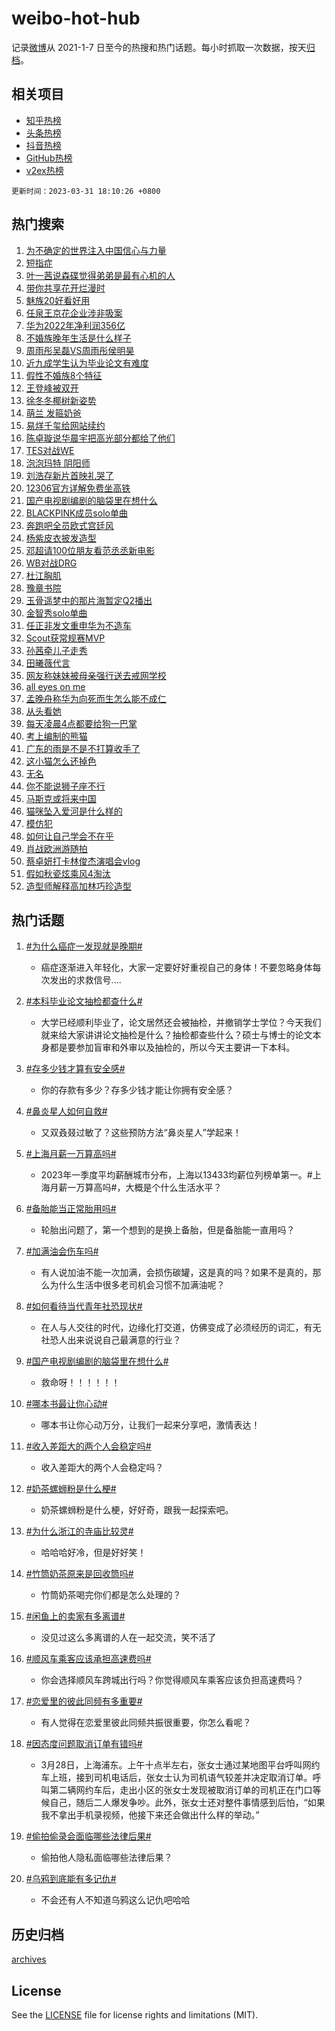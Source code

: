 # weibo-hot-hub

记录[微博](https://www.weibo.com)从 2021-1-7 日至今的热搜和热门话题。每小时抓取一次数据，按天[归档](archives)。

## 相关项目

- [知乎热榜](https://github.com/lonnyzhang423/zhihu-hot-hub)
- [头条热榜](https://github.com/lonnyzhang423/toutiao-hot-hub)
- [抖音热榜](https://github.com/lonnyzhang423/douyin-hot-hub)
- [GitHub热榜](https://github.com/lonnyzhang423/github-hot-hub)
- [v2ex热榜](https://github.com/lonnyzhang423/v2ex-hot-hub)


`更新时间：2023-03-31 18:10:26 +0800`

## 热门搜索

1. [为不确定的世界注入中国信心与力量](https://m.weibo.cn/search?containerid=100103type%3D1%26t%3D10%26q%3D%23%E4%B8%BA%E4%B8%8D%E7%A1%AE%E5%AE%9A%E7%9A%84%E4%B8%96%E7%95%8C%E6%B3%A8%E5%85%A5%E4%B8%AD%E5%9B%BD%E4%BF%A1%E5%BF%83%E4%B8%8E%E5%8A%9B%E9%87%8F%23&stream_entry_id=51&isnewpage=1&extparam=seat%3D1%26filter_type%3Drealtimehot%26dgr%3D0%26pos%3D0%26cate%3D10103%26stream_entry_id%3D51%26c_type%3D51%26display_time%3D1680257425%26pre_seqid%3D1680257425030018436199&luicode=10000011&lfid=106003type%253D25%2526t%253D3%2526disable_hot%253D1%2526filter_type%253Drealtimehot)
1. [短指症](https://m.weibo.cn/search?containerid=100103type%3D1%26t%3D10%26q%3D%E7%9F%AD%E6%8C%87%E7%97%87&stream_entry_id=31&isnewpage=1&extparam=seat%3D1%26flag%3D1%26lcate%3D5001%26pos%3D0%26stream_entry_id%3D31%26filter_type%3Drealtimehot%26dgr%3D0%26realpos%3D1%26cate%3D5001%26q%3D%25E7%259F%25AD%25E6%258C%2587%25E7%2597%2587%26c_type%3D31%26band_rank%3D1%26display_time%3D1680257425%26pre_seqid%3D1680257425030018436199&luicode=10000011&lfid=106003type%253D25%2526t%253D3%2526disable_hot%253D1%2526filter_type%253Drealtimehot)
1. [叶一茜说森碟觉得弟弟是最有心机的人](https://m.weibo.cn/search?containerid=100103type%3D1%26t%3D10%26q%3D%E5%8F%B6%E4%B8%80%E8%8C%9C%E8%AF%B4%E6%A3%AE%E7%A2%9F%E8%A7%89%E5%BE%97%E5%BC%9F%E5%BC%9F%E6%98%AF%E6%9C%80%E6%9C%89%E5%BF%83%E6%9C%BA%E7%9A%84%E4%BA%BA&stream_entry_id=31&isnewpage=1&extparam=seat%3D1%26flag%3D0%26lcate%3D5001%26pos%3D1%26stream_entry_id%3D31%26filter_type%3Drealtimehot%26dgr%3D0%26realpos%3D2%26cate%3D5001%26q%3D%25E5%258F%25B6%25E4%25B8%2580%25E8%258C%259C%25E8%25AF%25B4%25E6%25A3%25AE%25E7%25A2%259F%25E8%25A7%2589%25E5%25BE%2597%25E5%25BC%259F%25E5%25BC%259F%25E6%2598%25AF%25E6%259C%2580%25E6%259C%2589%25E5%25BF%2583%25E6%259C%25BA%25E7%259A%2584%25E4%25BA%25BA%26c_type%3D31%26band_rank%3D2%26display_time%3D1680257425%26pre_seqid%3D1680257425030018436199&luicode=10000011&lfid=106003type%253D25%2526t%253D3%2526disable_hot%253D1%2526filter_type%253Drealtimehot)
1. [带你共享花开烂漫时](https://m.weibo.cn/search?containerid=100103type%3D1%26t%3D10%26q%3D%23%E5%B8%A6%E4%BD%A0%E5%85%B1%E4%BA%AB%E8%8A%B1%E5%BC%80%E7%83%82%E6%BC%AB%E6%97%B6%23&stream_entry_id=31&isnewpage=1&extparam=seat%3D1%26flag%3D0%26lcate%3D5001%26pos%3D2%26stream_entry_id%3D31%26filter_type%3Drealtimehot%26dgr%3D0%26realpos%3D3%26cate%3D5001%26q%3D%2523%25E5%25B8%25A6%25E4%25BD%25A0%25E5%2585%25B1%25E4%25BA%25AB%25E8%258A%25B1%25E5%25BC%2580%25E7%2583%2582%25E6%25BC%25AB%25E6%2597%25B6%2523%26c_type%3D31%26band_rank%3D3%26display_time%3D1680257425%26pre_seqid%3D1680257425030018436199&luicode=10000011&lfid=106003type%253D25%2526t%253D3%2526disable_hot%253D1%2526filter_type%253Drealtimehot)
1. [魅族20好看好用](https://m.weibo.cn/search?containerid=100103type%3D1%26t%3D10%26q%3D%23%E9%AD%85%E6%97%8F20%E5%A5%BD%E7%9C%8B%E5%A5%BD%E7%94%A8%23&stream_entry_id=31&isnewpage=1&extparam=seat%3D1%26q%3D%2523%25E9%25AD%2585%25E6%2597%258F20%25E5%25A5%25BD%25E7%259C%258B%25E5%25A5%25BD%25E7%2594%25A8%2523%26lcate%3D5001%26filter_type%3Drealtimehot%26stream_entry_id%3D31%26topic_ad%3D1%26adid%3D184837%26c_type%3D31%26dgr%3D0%26pos%3D3%26cate%3D5001%26band_rank%3D4%26display_time%3D1680257425%26pre_seqid%3D1680257425030018436199&luicode=10000011&lfid=106003type%253D25%2526t%253D3%2526disable_hot%253D1%2526filter_type%253Drealtimehot)
1. [任泉王京花企业涉非吸案](https://m.weibo.cn/search?containerid=100103type%3D1%26t%3D10%26q%3D%23%E4%BB%BB%E6%B3%89%E7%8E%8B%E4%BA%AC%E8%8A%B1%E4%BC%81%E4%B8%9A%E6%B6%89%E9%9D%9E%E5%90%B8%E6%A1%88%23&stream_entry_id=31&isnewpage=1&extparam=seat%3D1%26flag%3D2%26lcate%3D5001%26pos%3D4%26stream_entry_id%3D31%26filter_type%3Drealtimehot%26dgr%3D0%26realpos%3D4%26cate%3D5001%26q%3D%2523%25E4%25BB%25BB%25E6%25B3%2589%25E7%258E%258B%25E4%25BA%25AC%25E8%258A%25B1%25E4%25BC%2581%25E4%25B8%259A%25E6%25B6%2589%25E9%259D%259E%25E5%2590%25B8%25E6%25A1%2588%2523%26c_type%3D31%26band_rank%3D4%26display_time%3D1680257425%26pre_seqid%3D1680257425030018436199&luicode=10000011&lfid=106003type%253D25%2526t%253D3%2526disable_hot%253D1%2526filter_type%253Drealtimehot)
1. [华为2022年净利润356亿](https://m.weibo.cn/search?containerid=100103type%3D1%26t%3D10%26q%3D%23%E5%8D%8E%E4%B8%BA2022%E5%B9%B4%E5%87%80%E5%88%A9%E6%B6%A6356%E4%BA%BF%23&stream_entry_id=31&isnewpage=1&extparam=seat%3D1%26flag%3D1%26lcate%3D5001%26pos%3D5%26stream_entry_id%3D31%26filter_type%3Drealtimehot%26dgr%3D0%26realpos%3D5%26cate%3D5001%26q%3D%2523%25E5%258D%258E%25E4%25B8%25BA2022%25E5%25B9%25B4%25E5%2587%2580%25E5%2588%25A9%25E6%25B6%25A6356%25E4%25BA%25BF%2523%26c_type%3D31%26band_rank%3D5%26display_time%3D1680257425%26pre_seqid%3D1680257425030018436199&luicode=10000011&lfid=106003type%253D25%2526t%253D3%2526disable_hot%253D1%2526filter_type%253Drealtimehot)
1. [不婚族晚年生活是什么样子](https://m.weibo.cn/search?containerid=100103type%3D1%26t%3D10%26q%3D%23%E4%B8%8D%E5%A9%9A%E6%97%8F%E6%99%9A%E5%B9%B4%E7%94%9F%E6%B4%BB%E6%98%AF%E4%BB%80%E4%B9%88%E6%A0%B7%E5%AD%90%23&stream_entry_id=31&isnewpage=1&extparam=seat%3D1%26flag%3D0%26lcate%3D5001%26pos%3D6%26stream_entry_id%3D31%26filter_type%3Drealtimehot%26dgr%3D0%26realpos%3D6%26cate%3D5001%26q%3D%2523%25E4%25B8%258D%25E5%25A9%259A%25E6%2597%258F%25E6%2599%259A%25E5%25B9%25B4%25E7%2594%259F%25E6%25B4%25BB%25E6%2598%25AF%25E4%25BB%2580%25E4%25B9%2588%25E6%25A0%25B7%25E5%25AD%2590%2523%26c_type%3D31%26band_rank%3D6%26display_time%3D1680257425%26pre_seqid%3D1680257425030018436199&luicode=10000011&lfid=106003type%253D25%2526t%253D3%2526disable_hot%253D1%2526filter_type%253Drealtimehot)
1. [周雨彤吴磊VS周雨彤侯明昊](https://m.weibo.cn/search?containerid=100103type%3D1%26t%3D10%26q%3D%23%E5%91%A8%E9%9B%A8%E5%BD%A4%E5%90%B4%E7%A3%8AVS%E5%91%A8%E9%9B%A8%E5%BD%A4%E4%BE%AF%E6%98%8E%E6%98%8A%23&stream_entry_id=31&isnewpage=1&extparam=seat%3D1%26flag%3D1%26lcate%3D5001%26pos%3D7%26stream_entry_id%3D31%26filter_type%3Drealtimehot%26dgr%3D0%26realpos%3D7%26cate%3D5001%26q%3D%2523%25E5%2591%25A8%25E9%259B%25A8%25E5%25BD%25A4%25E5%2590%25B4%25E7%25A3%258AVS%25E5%2591%25A8%25E9%259B%25A8%25E5%25BD%25A4%25E4%25BE%25AF%25E6%2598%258E%25E6%2598%258A%2523%26c_type%3D31%26band_rank%3D7%26display_time%3D1680257425%26pre_seqid%3D1680257425030018436199&luicode=10000011&lfid=106003type%253D25%2526t%253D3%2526disable_hot%253D1%2526filter_type%253Drealtimehot)
1. [近九成学生认为毕业论文有难度](https://m.weibo.cn/search?containerid=100103type%3D1%26t%3D10%26q%3D%23%E8%BF%91%E4%B9%9D%E6%88%90%E5%AD%A6%E7%94%9F%E8%AE%A4%E4%B8%BA%E6%AF%95%E4%B8%9A%E8%AE%BA%E6%96%87%E6%9C%89%E9%9A%BE%E5%BA%A6%23&stream_entry_id=31&isnewpage=1&extparam=seat%3D1%26flag%3D0%26lcate%3D5001%26pos%3D8%26stream_entry_id%3D31%26filter_type%3Drealtimehot%26dgr%3D0%26realpos%3D8%26cate%3D5001%26q%3D%2523%25E8%25BF%2591%25E4%25B9%259D%25E6%2588%2590%25E5%25AD%25A6%25E7%2594%259F%25E8%25AE%25A4%25E4%25B8%25BA%25E6%25AF%2595%25E4%25B8%259A%25E8%25AE%25BA%25E6%2596%2587%25E6%259C%2589%25E9%259A%25BE%25E5%25BA%25A6%2523%26c_type%3D31%26band_rank%3D8%26display_time%3D1680257425%26pre_seqid%3D1680257425030018436199&luicode=10000011&lfid=106003type%253D25%2526t%253D3%2526disable_hot%253D1%2526filter_type%253Drealtimehot)
1. [假性不婚族8个特征](https://m.weibo.cn/search?containerid=100103type%3D1%26t%3D10%26q%3D%23%E5%81%87%E6%80%A7%E4%B8%8D%E5%A9%9A%E6%97%8F8%E4%B8%AA%E7%89%B9%E5%BE%81%23&stream_entry_id=31&isnewpage=1&extparam=seat%3D1%26flag%3D1%26lcate%3D5001%26pos%3D9%26stream_entry_id%3D31%26filter_type%3Drealtimehot%26dgr%3D0%26realpos%3D9%26cate%3D5001%26q%3D%2523%25E5%2581%2587%25E6%2580%25A7%25E4%25B8%258D%25E5%25A9%259A%25E6%2597%258F8%25E4%25B8%25AA%25E7%2589%25B9%25E5%25BE%2581%2523%26c_type%3D31%26band_rank%3D9%26display_time%3D1680257425%26pre_seqid%3D1680257425030018436199&luicode=10000011&lfid=106003type%253D25%2526t%253D3%2526disable_hot%253D1%2526filter_type%253Drealtimehot)
1. [王登峰被双开](https://m.weibo.cn/search?containerid=100103type%3D1%26t%3D10%26q%3D%23%E7%8E%8B%E7%99%BB%E5%B3%B0%E8%A2%AB%E5%8F%8C%E5%BC%80%23&stream_entry_id=31&isnewpage=1&extparam=seat%3D1%26flag%3D1%26lcate%3D5001%26pos%3D10%26stream_entry_id%3D31%26filter_type%3Drealtimehot%26dgr%3D0%26realpos%3D10%26cate%3D5001%26q%3D%2523%25E7%258E%258B%25E7%2599%25BB%25E5%25B3%25B0%25E8%25A2%25AB%25E5%258F%258C%25E5%25BC%2580%2523%26c_type%3D31%26band_rank%3D10%26display_time%3D1680257425%26pre_seqid%3D1680257425030018436199&luicode=10000011&lfid=106003type%253D25%2526t%253D3%2526disable_hot%253D1%2526filter_type%253Drealtimehot)
1. [徐冬冬椰树新姿势](https://m.weibo.cn/search?containerid=100103type%3D1%26t%3D10%26q%3D%23%E5%BE%90%E5%86%AC%E5%86%AC%E6%A4%B0%E6%A0%91%E6%96%B0%E5%A7%BF%E5%8A%BF%23&stream_entry_id=31&isnewpage=1&extparam=seat%3D1%26flag%3D1%26lcate%3D5001%26pos%3D11%26stream_entry_id%3D31%26filter_type%3Drealtimehot%26dgr%3D0%26realpos%3D11%26cate%3D5001%26q%3D%2523%25E5%25BE%2590%25E5%2586%25AC%25E5%2586%25AC%25E6%25A4%25B0%25E6%25A0%2591%25E6%2596%25B0%25E5%25A7%25BF%25E5%258A%25BF%2523%26c_type%3D31%26band_rank%3D11%26display_time%3D1680257425%26pre_seqid%3D1680257425030018436199&luicode=10000011&lfid=106003type%253D25%2526t%253D3%2526disable_hot%253D1%2526filter_type%253Drealtimehot)
1. [萌兰 发箍奶爸](https://m.weibo.cn/search?containerid=100103type%3D1%26t%3D10%26q%3D%E8%90%8C%E5%85%B0+%E5%8F%91%E7%AE%8D%E5%A5%B6%E7%88%B8&stream_entry_id=31&isnewpage=1&extparam=seat%3D1%26flag%3D1%26lcate%3D5001%26pos%3D12%26stream_entry_id%3D31%26filter_type%3Drealtimehot%26dgr%3D0%26realpos%3D12%26cate%3D5001%26q%3D%25E8%2590%258C%25E5%2585%25B0%2520%25E5%258F%2591%25E7%25AE%258D%25E5%25A5%25B6%25E7%2588%25B8%26c_type%3D31%26band_rank%3D12%26display_time%3D1680257425%26pre_seqid%3D1680257425030018436199&luicode=10000011&lfid=106003type%253D25%2526t%253D3%2526disable_hot%253D1%2526filter_type%253Drealtimehot)
1. [易烊千玺给网站续约](https://m.weibo.cn/search?containerid=100103type%3D1%26t%3D10%26q%3D%23%E6%98%93%E7%83%8A%E5%8D%83%E7%8E%BA%E7%BB%99%E7%BD%91%E7%AB%99%E7%BB%AD%E7%BA%A6%23&stream_entry_id=31&isnewpage=1&extparam=seat%3D1%26flag%3D0%26lcate%3D5001%26pos%3D13%26stream_entry_id%3D31%26filter_type%3Drealtimehot%26dgr%3D0%26realpos%3D13%26cate%3D5001%26q%3D%2523%25E6%2598%2593%25E7%2583%258A%25E5%258D%2583%25E7%258E%25BA%25E7%25BB%2599%25E7%25BD%2591%25E7%25AB%2599%25E7%25BB%25AD%25E7%25BA%25A6%2523%26c_type%3D31%26band_rank%3D13%26display_time%3D1680257425%26pre_seqid%3D1680257425030018436199&luicode=10000011&lfid=106003type%253D25%2526t%253D3%2526disable_hot%253D1%2526filter_type%253Drealtimehot)
1. [陈卓璇说华晨宇把高光部分都给了他们](https://m.weibo.cn/search?containerid=100103type%3D1%26t%3D10%26q%3D%23%E9%99%88%E5%8D%93%E7%92%87%E8%AF%B4%E5%8D%8E%E6%99%A8%E5%AE%87%E6%8A%8A%E9%AB%98%E5%85%89%E9%83%A8%E5%88%86%E9%83%BD%E7%BB%99%E4%BA%86%E4%BB%96%E4%BB%AC%23&stream_entry_id=31&isnewpage=1&extparam=seat%3D1%26flag%3D1%26lcate%3D5001%26pos%3D14%26stream_entry_id%3D31%26filter_type%3Drealtimehot%26dgr%3D0%26realpos%3D14%26cate%3D5001%26q%3D%2523%25E9%2599%2588%25E5%258D%2593%25E7%2592%2587%25E8%25AF%25B4%25E5%258D%258E%25E6%2599%25A8%25E5%25AE%2587%25E6%258A%258A%25E9%25AB%2598%25E5%2585%2589%25E9%2583%25A8%25E5%2588%2586%25E9%2583%25BD%25E7%25BB%2599%25E4%25BA%2586%25E4%25BB%2596%25E4%25BB%25AC%2523%26c_type%3D31%26band_rank%3D14%26display_time%3D1680257425%26pre_seqid%3D1680257425030018436199&luicode=10000011&lfid=106003type%253D25%2526t%253D3%2526disable_hot%253D1%2526filter_type%253Drealtimehot)
1. [TES对战WE](https://m.weibo.cn/search?containerid=100103type%3D1%26t%3D10%26q%3D%23TES%E5%AF%B9%E6%88%98WE%23&stream_entry_id=31&isnewpage=1&extparam=seat%3D1%26flag%3D1%26lcate%3D5001%26pos%3D15%26stream_entry_id%3D31%26filter_type%3Drealtimehot%26dgr%3D0%26realpos%3D15%26cate%3D5001%26q%3D%2523TES%25E5%25AF%25B9%25E6%2588%2598WE%2523%26c_type%3D31%26band_rank%3D15%26display_time%3D1680257425%26pre_seqid%3D1680257425030018436199&luicode=10000011&lfid=106003type%253D25%2526t%253D3%2526disable_hot%253D1%2526filter_type%253Drealtimehot)
1. [泡泡玛特 阴阳师](https://m.weibo.cn/search?containerid=100103type%3D1%26t%3D10%26q%3D%E6%B3%A1%E6%B3%A1%E7%8E%9B%E7%89%B9+%E9%98%B4%E9%98%B3%E5%B8%88&stream_entry_id=31&isnewpage=1&extparam=seat%3D1%26flag%3D1%26lcate%3D5001%26pos%3D16%26stream_entry_id%3D31%26filter_type%3Drealtimehot%26dgr%3D0%26realpos%3D16%26cate%3D5001%26q%3D%25E6%25B3%25A1%25E6%25B3%25A1%25E7%258E%259B%25E7%2589%25B9%2520%25E9%2598%25B4%25E9%2598%25B3%25E5%25B8%2588%26c_type%3D31%26band_rank%3D16%26display_time%3D1680257425%26pre_seqid%3D1680257425030018436199&luicode=10000011&lfid=106003type%253D25%2526t%253D3%2526disable_hot%253D1%2526filter_type%253Drealtimehot)
1. [刘浩存新片首映礼哭了](https://m.weibo.cn/search?containerid=100103type%3D1%26t%3D10%26q%3D%23%E5%88%98%E6%B5%A9%E5%AD%98%E6%96%B0%E7%89%87%E9%A6%96%E6%98%A0%E7%A4%BC%E5%93%AD%E4%BA%86%23&stream_entry_id=31&isnewpage=1&extparam=seat%3D1%26flag%3D0%26lcate%3D5001%26pos%3D17%26stream_entry_id%3D31%26filter_type%3Drealtimehot%26dgr%3D0%26realpos%3D17%26cate%3D5001%26q%3D%2523%25E5%2588%2598%25E6%25B5%25A9%25E5%25AD%2598%25E6%2596%25B0%25E7%2589%2587%25E9%25A6%2596%25E6%2598%25A0%25E7%25A4%25BC%25E5%2593%25AD%25E4%25BA%2586%2523%26c_type%3D31%26band_rank%3D17%26display_time%3D1680257425%26pre_seqid%3D1680257425030018436199&luicode=10000011&lfid=106003type%253D25%2526t%253D3%2526disable_hot%253D1%2526filter_type%253Drealtimehot)
1. [12306官方详解免费坐高铁](https://m.weibo.cn/search?containerid=100103type%3D1%26t%3D10%26q%3D%2312306%E5%AE%98%E6%96%B9%E8%AF%A6%E8%A7%A3%E5%85%8D%E8%B4%B9%E5%9D%90%E9%AB%98%E9%93%81%23&stream_entry_id=31&isnewpage=1&extparam=seat%3D1%26flag%3D1%26lcate%3D5001%26pos%3D18%26stream_entry_id%3D31%26filter_type%3Drealtimehot%26dgr%3D0%26realpos%3D18%26cate%3D5001%26q%3D%252312306%25E5%25AE%2598%25E6%2596%25B9%25E8%25AF%25A6%25E8%25A7%25A3%25E5%2585%258D%25E8%25B4%25B9%25E5%259D%2590%25E9%25AB%2598%25E9%2593%2581%2523%26c_type%3D31%26band_rank%3D18%26display_time%3D1680257425%26pre_seqid%3D1680257425030018436199&luicode=10000011&lfid=106003type%253D25%2526t%253D3%2526disable_hot%253D1%2526filter_type%253Drealtimehot)
1. [国产电视剧编剧的脑袋里在想什么](https://m.weibo.cn/search?containerid=100103type%3D1%26t%3D10%26q%3D%23%E5%9B%BD%E4%BA%A7%E7%94%B5%E8%A7%86%E5%89%A7%E7%BC%96%E5%89%A7%E7%9A%84%E8%84%91%E8%A2%8B%E9%87%8C%E5%9C%A8%E6%83%B3%E4%BB%80%E4%B9%88%23&stream_entry_id=31&isnewpage=1&extparam=seat%3D1%26flag%3D1%26lcate%3D5001%26pos%3D19%26stream_entry_id%3D31%26filter_type%3Drealtimehot%26dgr%3D0%26realpos%3D19%26cate%3D5001%26q%3D%2523%25E5%259B%25BD%25E4%25BA%25A7%25E7%2594%25B5%25E8%25A7%2586%25E5%2589%25A7%25E7%25BC%2596%25E5%2589%25A7%25E7%259A%2584%25E8%2584%2591%25E8%25A2%258B%25E9%2587%258C%25E5%259C%25A8%25E6%2583%25B3%25E4%25BB%2580%25E4%25B9%2588%2523%26c_type%3D31%26band_rank%3D19%26display_time%3D1680257425%26pre_seqid%3D1680257425030018436199&luicode=10000011&lfid=106003type%253D25%2526t%253D3%2526disable_hot%253D1%2526filter_type%253Drealtimehot)
1. [BLACKPINK成员solo单曲](https://m.weibo.cn/search?containerid=100103type%3D1%26t%3D10%26q%3D%23BLACKPINK%E6%88%90%E5%91%98solo%E5%8D%95%E6%9B%B2%23&stream_entry_id=31&isnewpage=1&extparam=seat%3D1%26flag%3D0%26lcate%3D5001%26pos%3D20%26stream_entry_id%3D31%26filter_type%3Drealtimehot%26dgr%3D0%26realpos%3D20%26cate%3D5001%26q%3D%2523BLACKPINK%25E6%2588%2590%25E5%2591%2598solo%25E5%258D%2595%25E6%259B%25B2%2523%26c_type%3D31%26band_rank%3D20%26display_time%3D1680257425%26pre_seqid%3D1680257425030018436199&luicode=10000011&lfid=106003type%253D25%2526t%253D3%2526disable_hot%253D1%2526filter_type%253Drealtimehot)
1. [奔跑吧全员欧式宫廷风](https://m.weibo.cn/search?containerid=100103type%3D1%26t%3D10%26q%3D%23%E5%A5%94%E8%B7%91%E5%90%A7%E5%85%A8%E5%91%98%E6%AC%A7%E5%BC%8F%E5%AE%AB%E5%BB%B7%E9%A3%8E%23&stream_entry_id=31&isnewpage=1&extparam=seat%3D1%26flag%3D1%26lcate%3D5001%26pos%3D21%26stream_entry_id%3D31%26filter_type%3Drealtimehot%26dgr%3D0%26realpos%3D21%26cate%3D5001%26q%3D%2523%25E5%25A5%2594%25E8%25B7%2591%25E5%2590%25A7%25E5%2585%25A8%25E5%2591%2598%25E6%25AC%25A7%25E5%25BC%258F%25E5%25AE%25AB%25E5%25BB%25B7%25E9%25A3%258E%2523%26c_type%3D31%26band_rank%3D21%26display_time%3D1680257425%26pre_seqid%3D1680257425030018436199&luicode=10000011&lfid=106003type%253D25%2526t%253D3%2526disable_hot%253D1%2526filter_type%253Drealtimehot)
1. [杨紫皮衣披发造型](https://m.weibo.cn/search?containerid=100103type%3D1%26t%3D10%26q%3D%23%E6%9D%A8%E7%B4%AB%E7%9A%AE%E8%A1%A3%E6%8A%AB%E5%8F%91%E9%80%A0%E5%9E%8B%23&stream_entry_id=31&isnewpage=1&extparam=seat%3D1%26flag%3D1%26lcate%3D5001%26pos%3D22%26stream_entry_id%3D31%26filter_type%3Drealtimehot%26dgr%3D0%26realpos%3D22%26cate%3D5001%26q%3D%2523%25E6%259D%25A8%25E7%25B4%25AB%25E7%259A%25AE%25E8%25A1%25A3%25E6%258A%25AB%25E5%258F%2591%25E9%2580%25A0%25E5%259E%258B%2523%26c_type%3D31%26band_rank%3D22%26display_time%3D1680257425%26pre_seqid%3D1680257425030018436199&luicode=10000011&lfid=106003type%253D25%2526t%253D3%2526disable_hot%253D1%2526filter_type%253Drealtimehot)
1. [邓超请100位朋友看范丞丞新电影](https://m.weibo.cn/search?containerid=100103type%3D1%26t%3D10%26q%3D%23%E9%82%93%E8%B6%85%E8%AF%B7100%E4%BD%8D%E6%9C%8B%E5%8F%8B%E7%9C%8B%E8%8C%83%E4%B8%9E%E4%B8%9E%E6%96%B0%E7%94%B5%E5%BD%B1%23&stream_entry_id=31&isnewpage=1&extparam=seat%3D1%26flag%3D0%26lcate%3D5001%26pos%3D23%26stream_entry_id%3D31%26filter_type%3Drealtimehot%26dgr%3D0%26realpos%3D23%26cate%3D5001%26q%3D%2523%25E9%2582%2593%25E8%25B6%2585%25E8%25AF%25B7100%25E4%25BD%258D%25E6%259C%258B%25E5%258F%258B%25E7%259C%258B%25E8%258C%2583%25E4%25B8%259E%25E4%25B8%259E%25E6%2596%25B0%25E7%2594%25B5%25E5%25BD%25B1%2523%26c_type%3D31%26band_rank%3D23%26display_time%3D1680257425%26pre_seqid%3D1680257425030018436199&luicode=10000011&lfid=106003type%253D25%2526t%253D3%2526disable_hot%253D1%2526filter_type%253Drealtimehot)
1. [WB对战DRG](https://m.weibo.cn/search?containerid=100103type%3D1%26t%3D10%26q%3D%23WB%E5%AF%B9%E6%88%98DRG%23&stream_entry_id=31&isnewpage=1&extparam=seat%3D1%26flag%3D1%26lcate%3D5001%26pos%3D24%26stream_entry_id%3D31%26filter_type%3Drealtimehot%26dgr%3D0%26realpos%3D24%26cate%3D5001%26q%3D%2523WB%25E5%25AF%25B9%25E6%2588%2598DRG%2523%26c_type%3D31%26band_rank%3D24%26display_time%3D1680257425%26pre_seqid%3D1680257425030018436199&luicode=10000011&lfid=106003type%253D25%2526t%253D3%2526disable_hot%253D1%2526filter_type%253Drealtimehot)
1. [杜江胸肌](https://m.weibo.cn/search?containerid=100103type%3D1%26t%3D10%26q%3D%23%E6%9D%9C%E6%B1%9F%E8%83%B8%E8%82%8C%23&stream_entry_id=31&isnewpage=1&extparam=seat%3D1%26flag%3D1%26lcate%3D5001%26pos%3D25%26stream_entry_id%3D31%26filter_type%3Drealtimehot%26dgr%3D0%26realpos%3D25%26cate%3D5001%26q%3D%2523%25E6%259D%259C%25E6%25B1%259F%25E8%2583%25B8%25E8%2582%258C%2523%26c_type%3D31%26band_rank%3D25%26display_time%3D1680257425%26pre_seqid%3D1680257425030018436199&luicode=10000011&lfid=106003type%253D25%2526t%253D3%2526disable_hot%253D1%2526filter_type%253Drealtimehot)
1. [豫章书院](https://m.weibo.cn/search?containerid=100103type%3D1%26t%3D10%26q%3D%E8%B1%AB%E7%AB%A0%E4%B9%A6%E9%99%A2&stream_entry_id=31&isnewpage=1&extparam=seat%3D1%26flag%3D0%26lcate%3D5001%26pos%3D26%26stream_entry_id%3D31%26filter_type%3Drealtimehot%26dgr%3D0%26realpos%3D26%26cate%3D5001%26q%3D%25E8%25B1%25AB%25E7%25AB%25A0%25E4%25B9%25A6%25E9%2599%25A2%26c_type%3D31%26band_rank%3D26%26display_time%3D1680257425%26pre_seqid%3D1680257425030018436199&luicode=10000011&lfid=106003type%253D25%2526t%253D3%2526disable_hot%253D1%2526filter_type%253Drealtimehot)
1. [玉骨遥梦中的那片海暂定Q2播出](https://m.weibo.cn/search?containerid=100103type%3D1%26t%3D10%26q%3D%23%E7%8E%89%E9%AA%A8%E9%81%A5%E6%A2%A6%E4%B8%AD%E7%9A%84%E9%82%A3%E7%89%87%E6%B5%B7%E6%9A%82%E5%AE%9AQ2%E6%92%AD%E5%87%BA%23&stream_entry_id=31&isnewpage=1&extparam=seat%3D1%26flag%3D0%26lcate%3D5001%26pos%3D27%26stream_entry_id%3D31%26filter_type%3Drealtimehot%26dgr%3D0%26realpos%3D27%26cate%3D5001%26q%3D%2523%25E7%258E%2589%25E9%25AA%25A8%25E9%2581%25A5%25E6%25A2%25A6%25E4%25B8%25AD%25E7%259A%2584%25E9%2582%25A3%25E7%2589%2587%25E6%25B5%25B7%25E6%259A%2582%25E5%25AE%259AQ2%25E6%2592%25AD%25E5%2587%25BA%2523%26c_type%3D31%26band_rank%3D27%26display_time%3D1680257425%26pre_seqid%3D1680257425030018436199&luicode=10000011&lfid=106003type%253D25%2526t%253D3%2526disable_hot%253D1%2526filter_type%253Drealtimehot)
1. [金智秀solo单曲](https://m.weibo.cn/search?containerid=100103type%3D1%26t%3D10%26q%3D%23%E9%87%91%E6%99%BA%E7%A7%80solo%E5%8D%95%E6%9B%B2%23&stream_entry_id=31&isnewpage=1&extparam=seat%3D1%26flag%3D0%26lcate%3D5001%26pos%3D28%26stream_entry_id%3D31%26filter_type%3Drealtimehot%26dgr%3D0%26realpos%3D28%26cate%3D5001%26q%3D%2523%25E9%2587%2591%25E6%2599%25BA%25E7%25A7%2580solo%25E5%258D%2595%25E6%259B%25B2%2523%26c_type%3D31%26band_rank%3D28%26display_time%3D1680257425%26pre_seqid%3D1680257425030018436199&luicode=10000011&lfid=106003type%253D25%2526t%253D3%2526disable_hot%253D1%2526filter_type%253Drealtimehot)
1. [任正非发文重申华为不造车](https://m.weibo.cn/search?containerid=100103type%3D1%26t%3D10%26q%3D%23%E4%BB%BB%E6%AD%A3%E9%9D%9E%E5%8F%91%E6%96%87%E9%87%8D%E7%94%B3%E5%8D%8E%E4%B8%BA%E4%B8%8D%E9%80%A0%E8%BD%A6%23&stream_entry_id=31&isnewpage=1&extparam=seat%3D1%26flag%3D0%26lcate%3D5001%26pos%3D29%26stream_entry_id%3D31%26filter_type%3Drealtimehot%26dgr%3D0%26realpos%3D29%26cate%3D5001%26q%3D%2523%25E4%25BB%25BB%25E6%25AD%25A3%25E9%259D%259E%25E5%258F%2591%25E6%2596%2587%25E9%2587%258D%25E7%2594%25B3%25E5%258D%258E%25E4%25B8%25BA%25E4%25B8%258D%25E9%2580%25A0%25E8%25BD%25A6%2523%26c_type%3D31%26band_rank%3D29%26display_time%3D1680257425%26pre_seqid%3D1680257425030018436199&luicode=10000011&lfid=106003type%253D25%2526t%253D3%2526disable_hot%253D1%2526filter_type%253Drealtimehot)
1. [Scout获常规赛MVP](https://m.weibo.cn/search?containerid=100103type%3D1%26t%3D10%26q%3D%23Scout%E8%8E%B7%E5%B8%B8%E8%A7%84%E8%B5%9BMVP%23&stream_entry_id=31&isnewpage=1&extparam=seat%3D1%26flag%3D0%26lcate%3D5001%26pos%3D30%26stream_entry_id%3D31%26filter_type%3Drealtimehot%26dgr%3D0%26realpos%3D30%26cate%3D5001%26q%3D%2523Scout%25E8%258E%25B7%25E5%25B8%25B8%25E8%25A7%2584%25E8%25B5%259BMVP%2523%26c_type%3D31%26band_rank%3D30%26display_time%3D1680257425%26pre_seqid%3D1680257425030018436199&luicode=10000011&lfid=106003type%253D25%2526t%253D3%2526disable_hot%253D1%2526filter_type%253Drealtimehot)
1. [孙茜牵儿子走秀](https://m.weibo.cn/search?containerid=100103type%3D1%26t%3D10%26q%3D%23%E5%AD%99%E8%8C%9C%E7%89%B5%E5%84%BF%E5%AD%90%E8%B5%B0%E7%A7%80%23&stream_entry_id=31&isnewpage=1&extparam=seat%3D1%26flag%3D0%26lcate%3D5001%26pos%3D31%26stream_entry_id%3D31%26filter_type%3Drealtimehot%26dgr%3D0%26realpos%3D31%26cate%3D5001%26q%3D%2523%25E5%25AD%2599%25E8%258C%259C%25E7%2589%25B5%25E5%2584%25BF%25E5%25AD%2590%25E8%25B5%25B0%25E7%25A7%2580%2523%26c_type%3D31%26band_rank%3D31%26display_time%3D1680257425%26pre_seqid%3D1680257425030018436199&luicode=10000011&lfid=106003type%253D25%2526t%253D3%2526disable_hot%253D1%2526filter_type%253Drealtimehot)
1. [田曦薇代言](https://m.weibo.cn/search?containerid=100103type%3D1%26t%3D10%26q%3D%23%E7%94%B0%E6%9B%A6%E8%96%87%E4%BB%A3%E8%A8%80%23&stream_entry_id=31&isnewpage=1&extparam=seat%3D1%26flag%3D0%26lcate%3D5001%26pos%3D32%26stream_entry_id%3D31%26filter_type%3Drealtimehot%26dgr%3D0%26realpos%3D32%26cate%3D5001%26q%3D%2523%25E7%2594%25B0%25E6%259B%25A6%25E8%2596%2587%25E4%25BB%25A3%25E8%25A8%2580%2523%26c_type%3D31%26band_rank%3D32%26display_time%3D1680257425%26pre_seqid%3D1680257425030018436199&luicode=10000011&lfid=106003type%253D25%2526t%253D3%2526disable_hot%253D1%2526filter_type%253Drealtimehot)
1. [网友称妹妹被母亲强行送去戒网学校](https://m.weibo.cn/search?containerid=100103type%3D1%26t%3D10%26q%3D%23%E7%BD%91%E5%8F%8B%E7%A7%B0%E5%A6%B9%E5%A6%B9%E8%A2%AB%E6%AF%8D%E4%BA%B2%E5%BC%BA%E8%A1%8C%E9%80%81%E5%8E%BB%E6%88%92%E7%BD%91%E5%AD%A6%E6%A0%A1%23&stream_entry_id=31&isnewpage=1&extparam=seat%3D1%26flag%3D0%26lcate%3D5001%26pos%3D33%26stream_entry_id%3D31%26filter_type%3Drealtimehot%26dgr%3D0%26realpos%3D33%26cate%3D5001%26q%3D%2523%25E7%25BD%2591%25E5%258F%258B%25E7%25A7%25B0%25E5%25A6%25B9%25E5%25A6%25B9%25E8%25A2%25AB%25E6%25AF%258D%25E4%25BA%25B2%25E5%25BC%25BA%25E8%25A1%258C%25E9%2580%2581%25E5%258E%25BB%25E6%2588%2592%25E7%25BD%2591%25E5%25AD%25A6%25E6%25A0%25A1%2523%26c_type%3D31%26band_rank%3D33%26display_time%3D1680257425%26pre_seqid%3D1680257425030018436199&luicode=10000011&lfid=106003type%253D25%2526t%253D3%2526disable_hot%253D1%2526filter_type%253Drealtimehot)
1. [all eyes on me](https://m.weibo.cn/search?containerid=100103type%3D1%26t%3D10%26q%3Dall+eyes+on+me&stream_entry_id=31&isnewpage=1&extparam=seat%3D1%26flag%3D0%26lcate%3D5001%26pos%3D34%26stream_entry_id%3D31%26filter_type%3Drealtimehot%26dgr%3D0%26realpos%3D34%26cate%3D5001%26q%3Dall%2520eyes%2520on%2520me%26c_type%3D31%26band_rank%3D34%26display_time%3D1680257425%26pre_seqid%3D1680257425030018436199&luicode=10000011&lfid=106003type%253D25%2526t%253D3%2526disable_hot%253D1%2526filter_type%253Drealtimehot)
1. [孟晚舟称华为向死而生怎么能不成仁](https://m.weibo.cn/search?containerid=100103type%3D1%26t%3D10%26q%3D%23%E5%AD%9F%E6%99%9A%E8%88%9F%E7%A7%B0%E5%8D%8E%E4%B8%BA%E5%90%91%E6%AD%BB%E8%80%8C%E7%94%9F%E6%80%8E%E4%B9%88%E8%83%BD%E4%B8%8D%E6%88%90%E4%BB%81%23&stream_entry_id=31&isnewpage=1&extparam=seat%3D1%26flag%3D1%26lcate%3D5001%26pos%3D35%26stream_entry_id%3D31%26filter_type%3Drealtimehot%26dgr%3D0%26realpos%3D35%26cate%3D5001%26q%3D%2523%25E5%25AD%259F%25E6%2599%259A%25E8%2588%259F%25E7%25A7%25B0%25E5%258D%258E%25E4%25B8%25BA%25E5%2590%2591%25E6%25AD%25BB%25E8%2580%258C%25E7%2594%259F%25E6%2580%258E%25E4%25B9%2588%25E8%2583%25BD%25E4%25B8%258D%25E6%2588%2590%25E4%25BB%2581%2523%26c_type%3D31%26band_rank%3D35%26display_time%3D1680257425%26pre_seqid%3D1680257425030018436199&luicode=10000011&lfid=106003type%253D25%2526t%253D3%2526disable_hot%253D1%2526filter_type%253Drealtimehot)
1. [从头看她](https://m.weibo.cn/search?containerid=100103type%3D1%26t%3D10%26q%3D%23%E4%BB%8E%E5%A4%B4%E7%9C%8B%E5%A5%B9%23&stream_entry_id=31&isnewpage=1&extparam=seat%3D1%26flag%3D1%26lcate%3D5001%26pos%3D36%26stream_entry_id%3D31%26filter_type%3Drealtimehot%26dgr%3D0%26realpos%3D36%26cate%3D5001%26q%3D%2523%25E4%25BB%258E%25E5%25A4%25B4%25E7%259C%258B%25E5%25A5%25B9%2523%26c_type%3D31%26band_rank%3D36%26display_time%3D1680257425%26pre_seqid%3D1680257425030018436199&luicode=10000011&lfid=106003type%253D25%2526t%253D3%2526disable_hot%253D1%2526filter_type%253Drealtimehot)
1. [每天凌晨4点都要给狗一巴掌](https://m.weibo.cn/search?containerid=100103type%3D1%26t%3D10%26q%3D%23%E6%AF%8F%E5%A4%A9%E5%87%8C%E6%99%A84%E7%82%B9%E9%83%BD%E8%A6%81%E7%BB%99%E7%8B%97%E4%B8%80%E5%B7%B4%E6%8E%8C%23&stream_entry_id=31&isnewpage=1&extparam=seat%3D1%26flag%3D1%26lcate%3D5001%26pos%3D37%26stream_entry_id%3D31%26filter_type%3Drealtimehot%26dgr%3D0%26realpos%3D37%26cate%3D5001%26q%3D%2523%25E6%25AF%258F%25E5%25A4%25A9%25E5%2587%258C%25E6%2599%25A84%25E7%2582%25B9%25E9%2583%25BD%25E8%25A6%2581%25E7%25BB%2599%25E7%258B%2597%25E4%25B8%2580%25E5%25B7%25B4%25E6%258E%258C%2523%26c_type%3D31%26band_rank%3D37%26display_time%3D1680257425%26pre_seqid%3D1680257425030018436199&luicode=10000011&lfid=106003type%253D25%2526t%253D3%2526disable_hot%253D1%2526filter_type%253Drealtimehot)
1. [考上编制的熊猫](https://m.weibo.cn/search?containerid=100103type%3D1%26t%3D10%26q%3D%23%E8%80%83%E4%B8%8A%E7%BC%96%E5%88%B6%E7%9A%84%E7%86%8A%E7%8C%AB%23&stream_entry_id=31&isnewpage=1&extparam=seat%3D1%26flag%3D0%26lcate%3D5001%26pos%3D38%26stream_entry_id%3D31%26filter_type%3Drealtimehot%26dgr%3D0%26realpos%3D38%26cate%3D5001%26q%3D%2523%25E8%2580%2583%25E4%25B8%258A%25E7%25BC%2596%25E5%2588%25B6%25E7%259A%2584%25E7%2586%258A%25E7%258C%25AB%2523%26c_type%3D31%26band_rank%3D38%26display_time%3D1680257425%26pre_seqid%3D1680257425030018436199&luicode=10000011&lfid=106003type%253D25%2526t%253D3%2526disable_hot%253D1%2526filter_type%253Drealtimehot)
1. [广东的雨是不是不打算收手了](https://m.weibo.cn/search?containerid=100103type%3D1%26t%3D10%26q%3D%23%E5%B9%BF%E4%B8%9C%E7%9A%84%E9%9B%A8%E6%98%AF%E4%B8%8D%E6%98%AF%E4%B8%8D%E6%89%93%E7%AE%97%E6%94%B6%E6%89%8B%E4%BA%86%23&stream_entry_id=31&isnewpage=1&extparam=seat%3D1%26flag%3D1%26lcate%3D5001%26pos%3D39%26stream_entry_id%3D31%26filter_type%3Drealtimehot%26dgr%3D0%26realpos%3D39%26cate%3D5001%26q%3D%2523%25E5%25B9%25BF%25E4%25B8%259C%25E7%259A%2584%25E9%259B%25A8%25E6%2598%25AF%25E4%25B8%258D%25E6%2598%25AF%25E4%25B8%258D%25E6%2589%2593%25E7%25AE%2597%25E6%2594%25B6%25E6%2589%258B%25E4%25BA%2586%2523%26c_type%3D31%26band_rank%3D39%26display_time%3D1680257425%26pre_seqid%3D1680257425030018436199&luicode=10000011&lfid=106003type%253D25%2526t%253D3%2526disable_hot%253D1%2526filter_type%253Drealtimehot)
1. [这小猫怎么还掉色](https://m.weibo.cn/search?containerid=100103type%3D1%26t%3D10%26q%3D%23%E8%BF%99%E5%B0%8F%E7%8C%AB%E6%80%8E%E4%B9%88%E8%BF%98%E6%8E%89%E8%89%B2%23&stream_entry_id=31&isnewpage=1&extparam=seat%3D1%26flag%3D1%26lcate%3D5001%26pos%3D40%26stream_entry_id%3D31%26filter_type%3Drealtimehot%26dgr%3D0%26realpos%3D40%26cate%3D5001%26q%3D%2523%25E8%25BF%2599%25E5%25B0%258F%25E7%258C%25AB%25E6%2580%258E%25E4%25B9%2588%25E8%25BF%2598%25E6%258E%2589%25E8%2589%25B2%2523%26c_type%3D31%26band_rank%3D40%26display_time%3D1680257425%26pre_seqid%3D1680257425030018436199&luicode=10000011&lfid=106003type%253D25%2526t%253D3%2526disable_hot%253D1%2526filter_type%253Drealtimehot)
1. [无名](https://m.weibo.cn/search?containerid=100103type%3D1%26t%3D10%26q%3D%E6%97%A0%E5%90%8D&stream_entry_id=31&isnewpage=1&extparam=seat%3D1%26flag%3D1%26lcate%3D5001%26pos%3D41%26stream_entry_id%3D31%26filter_type%3Drealtimehot%26dgr%3D0%26realpos%3D41%26cate%3D5001%26q%3D%25E6%2597%25A0%25E5%2590%258D%26c_type%3D31%26band_rank%3D41%26display_time%3D1680257425%26pre_seqid%3D1680257425030018436199&luicode=10000011&lfid=106003type%253D25%2526t%253D3%2526disable_hot%253D1%2526filter_type%253Drealtimehot)
1. [你不能说狮子座不行](https://m.weibo.cn/search?containerid=100103type%3D1%26t%3D10%26q%3D%23%E4%BD%A0%E4%B8%8D%E8%83%BD%E8%AF%B4%E7%8B%AE%E5%AD%90%E5%BA%A7%E4%B8%8D%E8%A1%8C%23&stream_entry_id=31&isnewpage=1&extparam=seat%3D1%26flag%3D0%26lcate%3D5001%26pos%3D42%26stream_entry_id%3D31%26filter_type%3Drealtimehot%26dgr%3D0%26realpos%3D42%26cate%3D5001%26q%3D%2523%25E4%25BD%25A0%25E4%25B8%258D%25E8%2583%25BD%25E8%25AF%25B4%25E7%258B%25AE%25E5%25AD%2590%25E5%25BA%25A7%25E4%25B8%258D%25E8%25A1%258C%2523%26c_type%3D31%26band_rank%3D42%26display_time%3D1680257425%26pre_seqid%3D1680257425030018436199&luicode=10000011&lfid=106003type%253D25%2526t%253D3%2526disable_hot%253D1%2526filter_type%253Drealtimehot)
1. [马斯克或将来中国](https://m.weibo.cn/search?containerid=100103type%3D1%26t%3D10%26q%3D%23%E9%A9%AC%E6%96%AF%E5%85%8B%E6%88%96%E5%B0%86%E6%9D%A5%E4%B8%AD%E5%9B%BD%23&stream_entry_id=31&isnewpage=1&extparam=seat%3D1%26flag%3D0%26lcate%3D5001%26pos%3D43%26stream_entry_id%3D31%26filter_type%3Drealtimehot%26dgr%3D0%26realpos%3D43%26cate%3D5001%26q%3D%2523%25E9%25A9%25AC%25E6%2596%25AF%25E5%2585%258B%25E6%2588%2596%25E5%25B0%2586%25E6%259D%25A5%25E4%25B8%25AD%25E5%259B%25BD%2523%26c_type%3D31%26band_rank%3D43%26display_time%3D1680257425%26pre_seqid%3D1680257425030018436199&luicode=10000011&lfid=106003type%253D25%2526t%253D3%2526disable_hot%253D1%2526filter_type%253Drealtimehot)
1. [猫咪坠入爱河是什么样的](https://m.weibo.cn/search?containerid=100103type%3D1%26t%3D10%26q%3D%23%E7%8C%AB%E5%92%AA%E5%9D%A0%E5%85%A5%E7%88%B1%E6%B2%B3%E6%98%AF%E4%BB%80%E4%B9%88%E6%A0%B7%E7%9A%84%23&stream_entry_id=31&isnewpage=1&extparam=seat%3D1%26flag%3D1%26lcate%3D5001%26pos%3D44%26stream_entry_id%3D31%26filter_type%3Drealtimehot%26dgr%3D0%26realpos%3D44%26cate%3D5001%26q%3D%2523%25E7%258C%25AB%25E5%2592%25AA%25E5%259D%25A0%25E5%2585%25A5%25E7%2588%25B1%25E6%25B2%25B3%25E6%2598%25AF%25E4%25BB%2580%25E4%25B9%2588%25E6%25A0%25B7%25E7%259A%2584%2523%26c_type%3D31%26band_rank%3D44%26display_time%3D1680257425%26pre_seqid%3D1680257425030018436199&luicode=10000011&lfid=106003type%253D25%2526t%253D3%2526disable_hot%253D1%2526filter_type%253Drealtimehot)
1. [模仿犯](https://m.weibo.cn/search?containerid=100103type%3D1%26t%3D10%26q%3D%E6%A8%A1%E4%BB%BF%E7%8A%AF&stream_entry_id=31&isnewpage=1&extparam=seat%3D1%26flag%3D0%26lcate%3D5001%26pos%3D45%26stream_entry_id%3D31%26filter_type%3Drealtimehot%26dgr%3D0%26realpos%3D45%26cate%3D5001%26q%3D%25E6%25A8%25A1%25E4%25BB%25BF%25E7%258A%25AF%26c_type%3D31%26band_rank%3D45%26display_time%3D1680257425%26pre_seqid%3D1680257425030018436199&luicode=10000011&lfid=106003type%253D25%2526t%253D3%2526disable_hot%253D1%2526filter_type%253Drealtimehot)
1. [如何让自己学会不在乎](https://m.weibo.cn/search?containerid=100103type%3D1%26t%3D10%26q%3D%23%E5%A6%82%E4%BD%95%E8%AE%A9%E8%87%AA%E5%B7%B1%E5%AD%A6%E4%BC%9A%E4%B8%8D%E5%9C%A8%E4%B9%8E%23&stream_entry_id=31&isnewpage=1&extparam=seat%3D1%26flag%3D1%26lcate%3D5001%26pos%3D46%26stream_entry_id%3D31%26filter_type%3Drealtimehot%26dgr%3D0%26realpos%3D46%26cate%3D5001%26q%3D%2523%25E5%25A6%2582%25E4%25BD%2595%25E8%25AE%25A9%25E8%2587%25AA%25E5%25B7%25B1%25E5%25AD%25A6%25E4%25BC%259A%25E4%25B8%258D%25E5%259C%25A8%25E4%25B9%258E%2523%26c_type%3D31%26band_rank%3D46%26display_time%3D1680257425%26pre_seqid%3D1680257425030018436199&luicode=10000011&lfid=106003type%253D25%2526t%253D3%2526disable_hot%253D1%2526filter_type%253Drealtimehot)
1. [肖战欧洲游随拍](https://m.weibo.cn/search?containerid=100103type%3D1%26t%3D10%26q%3D%23%E8%82%96%E6%88%98%E6%AC%A7%E6%B4%B2%E6%B8%B8%E9%9A%8F%E6%8B%8D%23&stream_entry_id=31&isnewpage=1&extparam=seat%3D1%26flag%3D0%26lcate%3D5001%26pos%3D47%26stream_entry_id%3D31%26filter_type%3Drealtimehot%26dgr%3D0%26realpos%3D47%26cate%3D5001%26q%3D%2523%25E8%2582%2596%25E6%2588%2598%25E6%25AC%25A7%25E6%25B4%25B2%25E6%25B8%25B8%25E9%259A%258F%25E6%258B%258D%2523%26c_type%3D31%26band_rank%3D47%26display_time%3D1680257425%26pre_seqid%3D1680257425030018436199&luicode=10000011&lfid=106003type%253D25%2526t%253D3%2526disable_hot%253D1%2526filter_type%253Drealtimehot)
1. [蔡卓妍打卡林俊杰演唱会vlog](https://m.weibo.cn/search?containerid=100103type%3D1%26t%3D10%26q%3D%23%E8%94%A1%E5%8D%93%E5%A6%8D%E6%89%93%E5%8D%A1%E6%9E%97%E4%BF%8A%E6%9D%B0%E6%BC%94%E5%94%B1%E4%BC%9Avlog%23&stream_entry_id=31&isnewpage=1&extparam=seat%3D1%26flag%3D1%26lcate%3D5001%26pos%3D48%26stream_entry_id%3D31%26filter_type%3Drealtimehot%26dgr%3D0%26realpos%3D48%26cate%3D5001%26q%3D%2523%25E8%2594%25A1%25E5%258D%2593%25E5%25A6%258D%25E6%2589%2593%25E5%258D%25A1%25E6%259E%2597%25E4%25BF%258A%25E6%259D%25B0%25E6%25BC%2594%25E5%2594%25B1%25E4%25BC%259Avlog%2523%26c_type%3D31%26band_rank%3D48%26display_time%3D1680257425%26pre_seqid%3D1680257425030018436199&luicode=10000011&lfid=106003type%253D25%2526t%253D3%2526disable_hot%253D1%2526filter_type%253Drealtimehot)
1. [假如秋瓷炫乘风4淘汰](https://m.weibo.cn/search?containerid=100103type%3D1%26t%3D10%26q%3D%23%E5%81%87%E5%A6%82%E7%A7%8B%E7%93%B7%E7%82%AB%E4%B9%98%E9%A3%8E4%E6%B7%98%E6%B1%B0%23&stream_entry_id=31&isnewpage=1&extparam=seat%3D1%26flag%3D0%26lcate%3D5001%26pos%3D49%26stream_entry_id%3D31%26filter_type%3Drealtimehot%26dgr%3D0%26realpos%3D49%26cate%3D5001%26q%3D%2523%25E5%2581%2587%25E5%25A6%2582%25E7%25A7%258B%25E7%2593%25B7%25E7%2582%25AB%25E4%25B9%2598%25E9%25A3%258E4%25E6%25B7%2598%25E6%25B1%25B0%2523%26c_type%3D31%26band_rank%3D49%26display_time%3D1680257425%26pre_seqid%3D1680257425030018436199&luicode=10000011&lfid=106003type%253D25%2526t%253D3%2526disable_hot%253D1%2526filter_type%253Drealtimehot)
1. [造型师解释高加林巧珍造型](https://m.weibo.cn/search?containerid=100103type%3D1%26t%3D10%26q%3D%23%E9%80%A0%E5%9E%8B%E5%B8%88%E8%A7%A3%E9%87%8A%E9%AB%98%E5%8A%A0%E6%9E%97%E5%B7%A7%E7%8F%8D%E9%80%A0%E5%9E%8B%23&stream_entry_id=31&isnewpage=1&extparam=seat%3D1%26flag%3D1%26lcate%3D5001%26pos%3D50%26stream_entry_id%3D31%26filter_type%3Drealtimehot%26dgr%3D0%26realpos%3D50%26cate%3D5001%26q%3D%2523%25E9%2580%25A0%25E5%259E%258B%25E5%25B8%2588%25E8%25A7%25A3%25E9%2587%258A%25E9%25AB%2598%25E5%258A%25A0%25E6%259E%2597%25E5%25B7%25A7%25E7%258F%258D%25E9%2580%25A0%25E5%259E%258B%2523%26c_type%3D31%26band_rank%3D50%26display_time%3D1680257425%26pre_seqid%3D1680257425030018436199&luicode=10000011&lfid=106003type%253D25%2526t%253D3%2526disable_hot%253D1%2526filter_type%253Drealtimehot)

## 热门话题

1. [#为什么癌症一发现就是晚期#](https://m.weibo.cn/search?containerid=231522type%3D1%26t%3D10%26q%3D%23%E4%B8%BA%E4%BB%80%E4%B9%88%E7%99%8C%E7%97%87%E4%B8%80%E5%8F%91%E7%8E%B0%E5%B0%B1%E6%98%AF%E6%99%9A%E6%9C%9F%23&stream_entry_id=128&isnewpage=1&extparam=seat%3D1%26lcate%3D5004%26c_type%3D128%26pos%3D1-0-0%26dgr%3D0%26unitid%3D1680161827220%26cate%3D5004%26display_time%3D1680257426%26pre_seqid%3D1680257426402032673177&luicode=10000011&lfid=231648_-_4)
    - 癌症逐渐进入年轻化，大家一定要好好重视自己的身体！不要忽略身体每次发出的求救信号....

1. [#本科毕业论文抽检都查什么#](https://m.weibo.cn/search?containerid=231522type%3D1%26t%3D10%26q%3D%23%E6%9C%AC%E7%A7%91%E6%AF%95%E4%B8%9A%E8%AE%BA%E6%96%87%E6%8A%BD%E6%A3%80%E9%83%BD%E6%9F%A5%E4%BB%80%E4%B9%88%23&stream_entry_id=128&isnewpage=1&extparam=seat%3D1%26lcate%3D5004%26c_type%3D128%26pos%3D1-0-1%26dgr%3D0%26unitid%3D1680231728606%26cate%3D5004%26display_time%3D1680257426%26pre_seqid%3D1680257426402032673177&luicode=10000011&lfid=231648_-_4)
    - 大学已经顺利毕业了，论文居然还会被抽检，并撤销学士学位？今天我们就来给大家讲讲论文抽检是什么？抽检都查些什么？硕士与博士的论文本身都是要参加盲审和外审以及抽检的，所以今天主要讲一下本科。

1. [#存多少钱才算有安全感#](https://m.weibo.cn/search?containerid=231522type%3D1%26t%3D10%26q%3D%23%E5%AD%98%E5%A4%9A%E5%B0%91%E9%92%B1%E6%89%8D%E7%AE%97%E6%9C%89%E5%AE%89%E5%85%A8%E6%84%9F%23&stream_entry_id=128&isnewpage=1&extparam=seat%3D1%26lcate%3D5004%26c_type%3D128%26pos%3D1-0-2%26dgr%3D0%26unitid%3D1680175638469%26cate%3D5004%26display_time%3D1680257426%26pre_seqid%3D1680257426402032673177&luicode=10000011&lfid=231648_-_4)
    - 你的存款有多少？存多少钱才能让你拥有安全感？

1. [#鼻炎星人如何自救#](https://m.weibo.cn/search?containerid=231522type%3D1%26t%3D10%26q%3D%23%E9%BC%BB%E7%82%8E%E6%98%9F%E4%BA%BA%E5%A6%82%E4%BD%95%E8%87%AA%E6%95%91%23&stream_entry_id=128&isnewpage=1&extparam=seat%3D1%26lcate%3D5004%26c_type%3D128%26pos%3D1-0-3%26dgr%3D0%26unitid%3D1680226921894%26cate%3D5004%26display_time%3D1680257426%26pre_seqid%3D1680257426402032673177&luicode=10000011&lfid=231648_-_4)
    - 又双叒叕过敏了？这些预防方法“鼻炎星人”学起来！

1. [#上海月薪一万算高吗#](https://m.weibo.cn/search?containerid=231522type%3D1%26t%3D10%26q%3D%23%E4%B8%8A%E6%B5%B7%E6%9C%88%E8%96%AA%E4%B8%80%E4%B8%87%E7%AE%97%E9%AB%98%E5%90%97%23&stream_entry_id=128&isnewpage=1&extparam=seat%3D1%26lcate%3D5004%26c_type%3D128%26pos%3D1-0-4%26dgr%3D0%26unitid%3D1680168103467%26cate%3D5004%26display_time%3D1680257426%26pre_seqid%3D1680257426402032673177&luicode=10000011&lfid=231648_-_4)
    - 2023年一季度平均薪酬城市分布，上海以13433均薪位列榜单第一。#上海月薪一万算高吗#，大概是个什么生活水平？

1. [#备胎能当正常胎用吗#](https://m.weibo.cn/search?containerid=231522type%3D1%26t%3D10%26q%3D%23%E5%A4%87%E8%83%8E%E8%83%BD%E5%BD%93%E6%AD%A3%E5%B8%B8%E8%83%8E%E7%94%A8%E5%90%97%23&stream_entry_id=128&isnewpage=1&extparam=seat%3D1%26lcate%3D5004%26c_type%3D128%26pos%3D1-0-5%26dgr%3D0%26unitid%3D1680162418535%26cate%3D5004%26display_time%3D1680257426%26pre_seqid%3D1680257426402032673177&luicode=10000011&lfid=231648_-_4)
    - 轮胎出问题了，第一个想到的是换上备胎，但是备胎能一直用吗？

1. [#加满油会伤车吗#](https://m.weibo.cn/search?containerid=231522type%3D1%26t%3D10%26q%3D%23%E5%8A%A0%E6%BB%A1%E6%B2%B9%E4%BC%9A%E4%BC%A4%E8%BD%A6%E5%90%97%23&stream_entry_id=128&isnewpage=1&extparam=seat%3D1%26lcate%3D5004%26c_type%3D128%26pos%3D1-0-6%26dgr%3D0%26unitid%3D1680150432000%26cate%3D5004%26display_time%3D1680257426%26pre_seqid%3D1680257426402032673177&luicode=10000011&lfid=231648_-_4)
    - 有人说加油不能一次加满，会损伤碳罐，这是真的吗？如果不是真的，那么为什么生活中很多老司机会习惯不加满油呢？

1. [#如何看待当代青年社恐现状#](https://m.weibo.cn/search?containerid=231522type%3D1%26t%3D10%26q%3D%23%E5%A6%82%E4%BD%95%E7%9C%8B%E5%BE%85%E5%BD%93%E4%BB%A3%E9%9D%92%E5%B9%B4%E7%A4%BE%E6%81%90%E7%8E%B0%E7%8A%B6%23&stream_entry_id=128&isnewpage=1&extparam=seat%3D1%26lcate%3D5004%26c_type%3D128%26pos%3D1-0-7%26dgr%3D0%26unitid%3D1680183423586%26cate%3D5004%26display_time%3D1680257426%26pre_seqid%3D1680257426402032673177&luicode=10000011&lfid=231648_-_4)
    - 在人与人交往的时代，边缘化打交道，仿佛变成了必须经历的词汇，有无社恐人出来说说自己最满意的行业？

1. [#国产电视剧编剧的脑袋里在想什么#](https://m.weibo.cn/search?containerid=231522type%3D1%26t%3D10%26q%3D%23%E5%9B%BD%E4%BA%A7%E7%94%B5%E8%A7%86%E5%89%A7%E7%BC%96%E5%89%A7%E7%9A%84%E8%84%91%E8%A2%8B%E9%87%8C%E5%9C%A8%E6%83%B3%E4%BB%80%E4%B9%88%23&stream_entry_id=128&isnewpage=1&extparam=seat%3D1%26lcate%3D5004%26c_type%3D128%26pos%3D1-0-8%26dgr%3D0%26unitid%3D1680252132099%26cate%3D5004%26display_time%3D1680257426%26pre_seqid%3D1680257426402032673177&luicode=10000011&lfid=231648_-_4)
    - 救命呀！！！！！！

1. [#哪本书最让你心动#](https://m.weibo.cn/search?containerid=231522type%3D1%26t%3D10%26q%3D%23%E5%93%AA%E6%9C%AC%E4%B9%A6%E6%9C%80%E8%AE%A9%E4%BD%A0%E5%BF%83%E5%8A%A8%23&stream_entry_id=128&isnewpage=1&extparam=seat%3D1%26lcate%3D5004%26c_type%3D128%26pos%3D1-0-9%26dgr%3D0%26unitid%3D1680172908862%26cate%3D5004%26display_time%3D1680257426%26pre_seqid%3D1680257426402032673177&luicode=10000011&lfid=231648_-_4)
    - 哪本书让你心动万分，让我们一起来分享吧，激情表达！

1. [#收入差距大的两个人会稳定吗#](https://m.weibo.cn/search?containerid=231522type%3D1%26t%3D10%26q%3D%23%E6%94%B6%E5%85%A5%E5%B7%AE%E8%B7%9D%E5%A4%A7%E7%9A%84%E4%B8%A4%E4%B8%AA%E4%BA%BA%E4%BC%9A%E7%A8%B3%E5%AE%9A%E5%90%97%23&stream_entry_id=128&isnewpage=1&extparam=seat%3D1%26lcate%3D5004%26c_type%3D128%26pos%3D1-0-10%26dgr%3D0%26unitid%3D1680176509105%26cate%3D5004%26display_time%3D1680257426%26pre_seqid%3D1680257426402032673177&luicode=10000011&lfid=231648_-_4)
    - 收入差距大的两个人会稳定吗？

1. [#奶茶螺蛳粉是什么梗#](https://m.weibo.cn/search?containerid=231522type%3D1%26t%3D10%26q%3D%23%E5%A5%B6%E8%8C%B6%E8%9E%BA%E8%9B%B3%E7%B2%89%E6%98%AF%E4%BB%80%E4%B9%88%E6%A2%97%23&stream_entry_id=128&isnewpage=1&extparam=seat%3D1%26lcate%3D5004%26c_type%3D128%26pos%3D1-0-11%26dgr%3D0%26unitid%3D1680144113089%26cate%3D5004%26display_time%3D1680257426%26pre_seqid%3D1680257426402032673177&luicode=10000011&lfid=231648_-_4)
    - 奶茶螺蛳粉是什么梗，好好奇，跟我一起探索吧。

1. [#为什么浙江的寺庙比较灵#](https://m.weibo.cn/search?containerid=231522type%3D1%26t%3D10%26q%3D%23%E4%B8%BA%E4%BB%80%E4%B9%88%E6%B5%99%E6%B1%9F%E7%9A%84%E5%AF%BA%E5%BA%99%E6%AF%94%E8%BE%83%E7%81%B5%23&stream_entry_id=128&isnewpage=1&extparam=seat%3D1%26lcate%3D5004%26c_type%3D128%26pos%3D1-0-12%26dgr%3D0%26unitid%3D1680155848570%26cate%3D5004%26display_time%3D1680257426%26pre_seqid%3D1680257426402032673177&luicode=10000011&lfid=231648_-_4)
    - 哈哈哈好冷，但是好好笑！

1. [#竹筒奶茶原来是回收筒吗#](https://m.weibo.cn/search?containerid=231522type%3D1%26t%3D10%26q%3D%23%E7%AB%B9%E7%AD%92%E5%A5%B6%E8%8C%B6%E5%8E%9F%E6%9D%A5%E6%98%AF%E5%9B%9E%E6%94%B6%E7%AD%92%E5%90%97%23&stream_entry_id=128&isnewpage=1&extparam=seat%3D1%26lcate%3D5004%26c_type%3D128%26pos%3D1-0-13%26dgr%3D0%26unitid%3D1680232327564%26cate%3D5004%26display_time%3D1680257426%26pre_seqid%3D1680257426402032673177&luicode=10000011&lfid=231648_-_4)
    - 竹筒奶茶喝完你们都是怎么处理的？

1. [#闲鱼上的卖家有多离谱#](https://m.weibo.cn/search?containerid=231522type%3D1%26t%3D10%26q%3D%23%E9%97%B2%E9%B1%BC%E4%B8%8A%E7%9A%84%E5%8D%96%E5%AE%B6%E6%9C%89%E5%A4%9A%E7%A6%BB%E8%B0%B1%23&stream_entry_id=128&isnewpage=1&extparam=seat%3D1%26lcate%3D5004%26c_type%3D128%26pos%3D1-0-14%26dgr%3D0%26unitid%3D1680243447498%26cate%3D5004%26display_time%3D1680257426%26pre_seqid%3D1680257426402032673177&luicode=10000011&lfid=231648_-_4)
    - 没见过这么多离谱的人在一起交流，笑不活了

1. [#顺风车乘客应该承担高速费吗#](https://m.weibo.cn/search?containerid=231522type%3D1%26t%3D10%26q%3D%23%E9%A1%BA%E9%A3%8E%E8%BD%A6%E4%B9%98%E5%AE%A2%E5%BA%94%E8%AF%A5%E6%89%BF%E6%8B%85%E9%AB%98%E9%80%9F%E8%B4%B9%E5%90%97%23&stream_entry_id=128&isnewpage=1&extparam=seat%3D1%26lcate%3D5004%26c_type%3D128%26pos%3D1-0-15%26dgr%3D0%26unitid%3D1680107830134%26cate%3D5004%26display_time%3D1680257426%26pre_seqid%3D1680257426402032673177&luicode=10000011&lfid=231648_-_4)
    - 你会选择顺风车跨城出行吗？你觉得顺风车乘客应该负担高速费吗？

1. [#恋爱里的彼此同频有多重要#](https://m.weibo.cn/search?containerid=231522type%3D1%26t%3D10%26q%3D%23%E6%81%8B%E7%88%B1%E9%87%8C%E7%9A%84%E5%BD%BC%E6%AD%A4%E5%90%8C%E9%A2%91%E6%9C%89%E5%A4%9A%E9%87%8D%E8%A6%81%23&stream_entry_id=128&isnewpage=1&extparam=seat%3D1%26lcate%3D5004%26c_type%3D128%26pos%3D1-0-16%26dgr%3D0%26unitid%3D1680102429317%26cate%3D5004%26display_time%3D1680257426%26pre_seqid%3D1680257426402032673177&luicode=10000011&lfid=231648_-_4)
    - 有人觉得在恋爱里彼此同频共振很重要，你怎么看呢？

1. [#因态度问题取消订单有错吗#](https://m.weibo.cn/search?containerid=231522type%3D1%26t%3D10%26q%3D%23%E5%9B%A0%E6%80%81%E5%BA%A6%E9%97%AE%E9%A2%98%E5%8F%96%E6%B6%88%E8%AE%A2%E5%8D%95%E6%9C%89%E9%94%99%E5%90%97%23&stream_entry_id=128&isnewpage=1&extparam=seat%3D1%26lcate%3D5004%26c_type%3D128%26pos%3D1-0-17%26dgr%3D0%26unitid%3D1680099151915%26cate%3D5004%26display_time%3D1680257426%26pre_seqid%3D1680257426402032673177&luicode=10000011&lfid=231648_-_4)
    - 3月28日，上海浦东。上午十点半左右，张女士通过某地图平台呼叫网约车上班，接到司机电话后，张女士认为司机语气较差并决定取消订单。呼叫第二辆网约车后，走出小区的张女士发现被取消订单的司机正在门口等候自己，随后二人爆发争吵。此外，张女士还对整件事情感到后怕，“如果我不拿出手机录视频，他接下来还会做出什么样的举动。”

1. [#偷拍偷录会面临哪些法律后果#](https://m.weibo.cn/search?containerid=231522type%3D1%26t%3D10%26q%3D%23%E5%81%B7%E6%8B%8D%E5%81%B7%E5%BD%95%E4%BC%9A%E9%9D%A2%E4%B8%B4%E5%93%AA%E4%BA%9B%E6%B3%95%E5%BE%8B%E5%90%8E%E6%9E%9C%23&stream_entry_id=128&isnewpage=1&extparam=seat%3D1%26lcate%3D5004%26c_type%3D128%26pos%3D1-0-18%26dgr%3D0%26unitid%3D1680098565279%26cate%3D5004%26display_time%3D1680257426%26pre_seqid%3D1680257426402032673177&luicode=10000011&lfid=231648_-_4)
    - 偷拍他人隐私面临哪些法律后果？

1. [#乌鸦到底能有多记仇#](https://m.weibo.cn/search?containerid=231522type%3D1%26t%3D10%26q%3D%23%E4%B9%8C%E9%B8%A6%E5%88%B0%E5%BA%95%E8%83%BD%E6%9C%89%E5%A4%9A%E8%AE%B0%E4%BB%87%23&stream_entry_id=128&isnewpage=1&extparam=seat%3D1%26lcate%3D5004%26c_type%3D128%26pos%3D1-0-19%26dgr%3D0%26unitid%3D1680094322656%26cate%3D5004%26display_time%3D1680257426%26pre_seqid%3D1680257426402032673177&luicode=10000011&lfid=231648_-_4)
    - 不会还有人不知道乌鸦这么记仇吧哈哈


## 历史归档

[archives](archives)

## License

See the [LICENSE](LICENSE) file for license rights and limitations (MIT).
